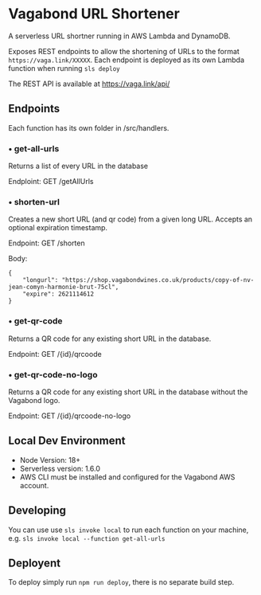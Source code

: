 # Vagabond URL Shortener

A serverless URL shortner running in AWS Lambda and DynamoDB. 

Exposes REST endpoints to allow the shortening of URLs to the format `https://vaga.link/XXXXX`. Each endpoint is deployed as its own Lambda function when running `sls deploy`

The REST API is available at https://vaga.link/api/

## Endpoints

Each function has its own folder in /src/handlers.

### • get-all-urls

Returns a list of every URL in the database 

Endploint: GET /getAllUrls


### • shorten-url

Creates a new short URL (and qr code) from a given long URL. Accepts an optional expiration timestamp.

Endpoint: GET /shorten

Body: 
```
{
    "longurl": "https://shop.vagabondwines.co.uk/products/copy-of-nv-jean-comyn-harmonie-brut-75cl",
    "expire": 2621114612
}
```


### • get-qr-code

Returns a QR code for any existing short URL in the database. 

Endpoint: GET /{id}/qrcoode


### • get-qr-code-no-logo

Returns a QR code for any existing short URL in the database without the Vagabond logo.

Endpoint: GET /{id}/qrcoode-no-logo



## Local Dev Environment

- Node Version: 18+
- Serverless version: 1.6.0
- AWS CLI must be installed and configured for the Vagabond AWS account.


## Developing

You can use use `sls invoke local` to run each function on your machine, e.g. `sls invoke local --function get-all-urls`


## Deployent
 
To deploy simply run `npm run deploy`, there is no separate build step.
 
